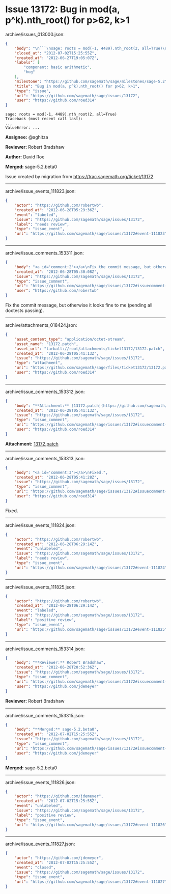 # Issue 13172: Bug in mod(a, p^k).nth_root() for p>62, k>1

archive/issues_013000.json:
```json
{
    "body": "\n```\nsage: roots = mod(-1, 4489).nth_root(2, all=True)\nTraceback (most recent call last):\n...\nValueError: ...\n```\n\n**Assignee:** @aghitza\n\n**Reviewer:** Robert Bradshaw\n\n**Author:** David Roe\n\n**Merged:** sage-5.2.beta0\n\nIssue created by migration from https://trac.sagemath.org/ticket/13172\n\n",
    "closed_at": "2012-07-02T15:25:55Z",
    "created_at": "2012-06-27T19:05:07Z",
    "labels": [
        "component: basic arithmetic",
        "bug"
    ],
    "milestone": "https://github.com/sagemath/sage/milestones/sage-5.2",
    "title": "Bug in mod(a, p^k).nth_root() for p>62, k>1",
    "type": "issue",
    "url": "https://github.com/sagemath/sage/issues/13172",
    "user": "https://github.com/roed314"
}
```

```
sage: roots = mod(-1, 4489).nth_root(2, all=True)
Traceback (most recent call last):
...
ValueError: ...
```

**Assignee:** @aghitza

**Reviewer:** Robert Bradshaw

**Author:** David Roe

**Merged:** sage-5.2.beta0

Issue created by migration from https://trac.sagemath.org/ticket/13172





---

archive/issue_events_111823.json:
```json
{
    "actor": "https://github.com/robertwb",
    "created_at": "2012-06-28T05:29:36Z",
    "event": "labeled",
    "issue": "https://github.com/sagemath/sage/issues/13172",
    "label": "needs review",
    "type": "issue_event",
    "url": "https://github.com/sagemath/sage/issues/13172#event-111823"
}
```



---

archive/issue_comments_153311.json:
```json
{
    "body": "<a id='comment:2'></a>\nFix the commit message, but otherwise it looks fine to me (pending all doctests passing).",
    "created_at": "2012-06-28T05:30:08Z",
    "issue": "https://github.com/sagemath/sage/issues/13172",
    "type": "issue_comment",
    "url": "https://github.com/sagemath/sage/issues/13172#issuecomment-153311",
    "user": "https://github.com/robertwb"
}
```

<a id='comment:2'></a>
Fix the commit message, but otherwise it looks fine to me (pending all doctests passing).



---

archive/attachments_018424.json:
```json
{
    "asset_content_type": "application/octet-stream",
    "asset_name": "13172.patch",
    "asset_url": "tarball://root/attachments/ticket13172/13172.patch",
    "created_at": "2012-06-28T05:41:13Z",
    "issue": "https://github.com/sagemath/sage/issues/13172",
    "type": "attachment",
    "url": "https://github.com/sagemath/sage/files/ticket13172/13172.patch",
    "user": "https://github.com/roed314"
}
```



---

archive/issue_comments_153312.json:
```json
{
    "body": "**Attachment:** [13172.patch](https://github.com/sagemath/sage/files/ticket13172/13172.patch)",
    "created_at": "2012-06-28T05:41:13Z",
    "issue": "https://github.com/sagemath/sage/issues/13172",
    "type": "issue_comment",
    "url": "https://github.com/sagemath/sage/issues/13172#issuecomment-153312",
    "user": "https://github.com/roed314"
}
```

**Attachment:** [13172.patch](https://github.com/sagemath/sage/files/ticket13172/13172.patch)



---

archive/issue_comments_153313.json:
```json
{
    "body": "<a id='comment:3'></a>\nFixed.",
    "created_at": "2012-06-28T05:41:28Z",
    "issue": "https://github.com/sagemath/sage/issues/13172",
    "type": "issue_comment",
    "url": "https://github.com/sagemath/sage/issues/13172#issuecomment-153313",
    "user": "https://github.com/roed314"
}
```

<a id='comment:3'></a>
Fixed.



---

archive/issue_events_111824.json:
```json
{
    "actor": "https://github.com/robertwb",
    "created_at": "2012-06-28T06:29:14Z",
    "event": "unlabeled",
    "issue": "https://github.com/sagemath/sage/issues/13172",
    "label": "needs review",
    "type": "issue_event",
    "url": "https://github.com/sagemath/sage/issues/13172#event-111824"
}
```



---

archive/issue_events_111825.json:
```json
{
    "actor": "https://github.com/robertwb",
    "created_at": "2012-06-28T06:29:14Z",
    "event": "labeled",
    "issue": "https://github.com/sagemath/sage/issues/13172",
    "label": "positive review",
    "type": "issue_event",
    "url": "https://github.com/sagemath/sage/issues/13172#event-111825"
}
```



---

archive/issue_comments_153314.json:
```json
{
    "body": "**Reviewer:** Robert Bradshaw",
    "created_at": "2012-06-28T20:52:36Z",
    "issue": "https://github.com/sagemath/sage/issues/13172",
    "type": "issue_comment",
    "url": "https://github.com/sagemath/sage/issues/13172#issuecomment-153314",
    "user": "https://github.com/jdemeyer"
}
```

**Reviewer:** Robert Bradshaw



---

archive/issue_comments_153315.json:
```json
{
    "body": "**Merged:** sage-5.2.beta0",
    "created_at": "2012-07-02T15:25:55Z",
    "issue": "https://github.com/sagemath/sage/issues/13172",
    "type": "issue_comment",
    "url": "https://github.com/sagemath/sage/issues/13172#issuecomment-153315",
    "user": "https://github.com/jdemeyer"
}
```

**Merged:** sage-5.2.beta0



---

archive/issue_events_111826.json:
```json
{
    "actor": "https://github.com/jdemeyer",
    "created_at": "2012-07-02T15:25:55Z",
    "event": "unlabeled",
    "issue": "https://github.com/sagemath/sage/issues/13172",
    "label": "positive review",
    "type": "issue_event",
    "url": "https://github.com/sagemath/sage/issues/13172#event-111826"
}
```



---

archive/issue_events_111827.json:
```json
{
    "actor": "https://github.com/jdemeyer",
    "created_at": "2012-07-02T15:25:55Z",
    "event": "closed",
    "issue": "https://github.com/sagemath/sage/issues/13172",
    "type": "issue_event",
    "url": "https://github.com/sagemath/sage/issues/13172#event-111827"
}
```
